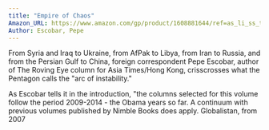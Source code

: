 ```yaml
---
title: "Empire of Chaos"
Amazon_URL: https://www.amazon.com/gp/product/1608881644/ref=as_li_ss_tl?ie=UTF8&linkCode=ll1&tag=internetbo00a-20
Author: Escobar, Pepe
---
```

From Syria and Iraq to Ukraine, from AfPak to Libya, from Iran to Russia, and from the Persian Gulf to China, foreign correspondent Pepe Escobar, author of The Roving Eye column for Asia Times/Hong Kong, crisscrosses what the Pentagon calls  the "arc of instability." <p>

As Escobar tells it in the introduction, "the columns selected for this volume follow the period 2009-2014 - the Obama years so far. A continuum with previous volumes published by Nimble Books does apply. Globalistan, from 2007